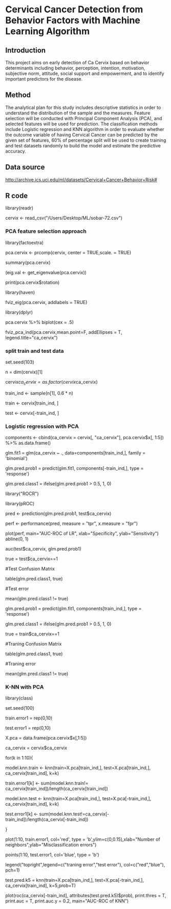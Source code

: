 # Cervical Cancer Detection from Behavior Factors with Machine Learning Algorithm

## Introduction
This project aims on early detection of Ca Cervix based on behavior determinants including behavior, perception, intention, motivation, subjective norm, attitude, social support and empowerment, and to identify important predictors for the disease. 

## Method
The analytical plan for this study includes descriptive statistics in order to understand the distribution of the sample and the measures. Feature selection will be conducted with Principal Component Analysis (PCA), and selected features will be used for prediction. The classification methods include Logistic regression and KNN algorithm in order to evaluate whether the outcome variable of having Cervical Cancer can be predicted by the given set of features, 60% of percentage split will be used to create training and test datasets randomly to build the model and estimate the predictive accuracy.

## Data source
http://archive.ics.uci.edu/ml/datasets/Cervical+Cancer+Behavior+Risk#

## R code
library(readr)

cervix <- read_csv("/Users/Desktop/ML/sobar-72.csv")

### PCA feature selection approach
library(factoextra)

pca.cervix <- prcomp(cervix, center = TRUE,scale. = TRUE)

summary(pca.cervix)

(eig.val <- get_eigenvalue(pca.cervix))

print(pca.cervix$rotation)

library(haven)

fviz_eig(pca.cervix, addlabels = TRUE)

library(dplyr)

pca.cervix %>% biplot(cex = .5)

fviz_pca_ind(pca.cervix,mean.point=F, addEllipses = T, legend.title="ca_cervix")

### split train and test data
set.seed(103)

n = dim(cervix)[1]

cervix$ca_cervix = as.factor(cervix$ca_cervix)

train_ind <- sample(n[1], 0.6 * n)

train <- cervix[train_ind, ]

test <- cervix[-train_ind, ]

### Logistic regression with PCA
components <- cbind(ca_cervix = cervix[, "ca_cervix"], pca.cervix$x[, 1:5]) %>% as.data.frame()

glm.fit1 = glm(ca_cervix ~ ., data=components[train_ind,], family = 'binomial')

glm.pred.prob1 = predict(glm.fit1, components[-train_ind,], type = 'response')

glm.pred.class1 = ifelse(glm.pred.prob1 > 0.5, 1, 0)

library("ROCR") 

library(pROC)

pred <- prediction(glm.pred.prob1, test$ca_cervix)    

perf <- performance(pred, measure = "tpr", x.measure = "fpr")

plot(perf, main="AUC-ROC of LR", xlab="Specificity", ylab="Sensitivity")    
abline(0, 1)

auc(test$ca_cervix, glm.pred.prob1)

true = test$ca_cervix==1

#Test Confusion Matrix 

table(glm.pred.class1, true) 

#Test error

mean(glm.pred.class1 != true)

glm.pred.prob1 = predict(glm.fit1, components[train_ind,], type = 'response')

glm.pred.class1 = ifelse(glm.pred.prob1 > 0.5, 1, 0)

true = train$ca_cervix==1

#Traning Confusion Matrix 

table(glm.pred.class1, true) 

#Traning error

mean(glm.pred.class1 != true)

### K-NN with PCA
library(class)

set.seed(100)

train.error1 = rep(0,10)

test.error1 = rep(0,10)

X.pca = data.frame(pca.cervix$x[,1:5])

ca_cervix = cervix$ca_cervix

for(k in 1:10){

model.knn.train <- knn(train=X.pca[train_ind,], test=X.pca[train_ind,], ca_cervix[train_ind], k=k)

train.error1[k] <- sum(model.knn.train!= ca_cervix[train_ind])/length(ca_cervix[train_ind])

model.knn.test <- knn(train=X.pca[train_ind,], test=X.pca[-train_ind,], ca_cervix[train_ind], k=k)

test.error1[k] <- sum(model.knn.test!=ca_cervix[-train_ind])/length(ca_cervix[-train_ind])

}

plot(1:10, train.error1, col='red', type = 'b',ylim=c(0,0.15),xlab="Number of neighbors",ylab="Misclassification errors")

points(1:10, test.error1, col='blue', type = 'b')

legend("topright",legend=c("traning error","test error"), col=c("red","blue"), pch=1)

test.pred.k5 = knn(train=X.pca[train_ind,], test=X.pca[-train_ind,], ca_cervix[train_ind], k=5,prob=T)

plot(roc(ca_cervix[-train_ind], attributes(test.pred.k5)$prob),
     print.thres = T,
     print.auc = T,
     print.auc.y = 0.2, main="AUC-ROC of KNN")
